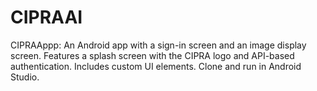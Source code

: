 # CIPRAAI
CIPRAAppp: An Android app with a sign-in screen and an image display screen. Features a splash screen with the CIPRA logo and API-based authentication. Includes custom UI elements. Clone and run in Android Studio.

